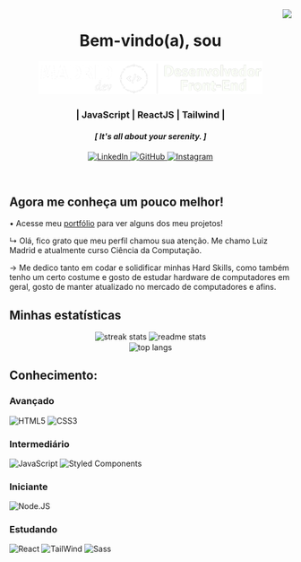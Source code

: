 <img align="right" src="https://visitor-badge.laobi.icu/badge?page_id=LuizMadrid.LuizMadrid" />
<!-- ↓↓ ########## CABEÇARIO ########## ↓↓ -->

**<h1 align="center">Bem-vindo(a), sou</h1>**

<div align="center">
   <img width="400" src="images/LUIZ MADRID LOGO NOVO (letra branca).png" />
   <br />
   <h3> | JavaScript | ReactJS | Tailwind | </h3>
</div>

<h4 align="center">
   <i>[ It's all about your serenity. ]</i>
</h4>

<!-- ↓↓ Links de Contato ↓↓ -->
<p align='center'>
   <a href="https://www.linkedin.com/in/luiz-madrid/"  target="_blank">
      <img height="30" alt="LinkedIn" title="LinkedIn" 
      src="https://www.vectorlogo.zone/logos/linkedin/linkedin-tile.svg">
   </a>
   <a href="https://github.com/LuizMadrid"  target="_blank">
      <img height="30" alt="GitHub" title="GitHub" 
      src="https://www.vectorlogo.zone/logos/github/github-tile.svg" >
   </a>
   <a href="https://www.instagram.com/luixz.madrid/"  target="_blank">
      <img height="30" alt="Instagram" title="Instagram" 
      src="https://www.vectorlogo.zone/logos/instagram/instagram-icon.svg" >
   </a>
</p>
<!-- ↑↑ Links de Contato ↑↑ -->

<!-- ↑↑ ########## CABEÇARIO ########## ↑↑ -->

<!-- ===========XXX=========== -->

<br />

**<h2> Agora me conheça um pouco melhor! </h2>**

• Acesse meu [portfólio](https://luizmadrid.github.io) para ver alguns dos meu projetos!

↳ Olá, fico grato que meu perfil chamou sua atenção. Me chamo Luiz Madrid e atualmente curso Ciência da Computação.

→ Me dedico tanto em codar e solidificar minhas Hard Skills, como também tenho um certo costume e gosto de estudar hardware de computadores em geral, gosto de manter atualizado no mercado de computadores e afins.

**<h2>Minhas estatísticas</h2>**

<div align=center>
  <img width=410 src="https://streak-stats.demolab.com/?user=LuizMadrid&count_private=true&theme=codeSTACKr&border_radius=10" alt="streak stats"/>
  <img width=390 src="https://github-readme-stats.vercel.app/api?username=LuizMadrid&show_icons=true&theme=codeSTACKr&rank_icon&border_radius=10" alt="readme stats" />
  <br/>
  <img width=325 align="center" src="https://github-readme-stats.vercel.app/api/top-langs/?username=LuizMadrid&hide=HTML&langs_count=8&layout=compact&theme=codeSTACKr&border_radius=10&size_weight=0.5&count_weight=0.5&exclude_repo=github-readme-stats" alt="top langs" />
</div>

**<h2> Conhecimento:</h2>**

**<h3>Avançado</h3>**

<img height="40" title="HTML5" 
   src="https://www.vectorlogo.zone/logos/w3_html5/w3_html5-icon.svg">
<img height="40" title="CSS3" 
   src="https://www.vectorlogo.zone/logos/w3_css/w3_css-icon.svg">

**<h3>Intermediário</h3>**

<img height="40" title="JavaScript" 
   src="https://upload.vectorlogo.zone/logos/javascript/images/239ec8a4-163e-4792-83b6-3f6d96911757.svg">
<img height="40" title="Styled Components" 
   src="https://upload.vectorlogo.zone/logos/styled-components/images/5f59240a-d7b6-4314-bba8-0e799745b69c.svg">

**<h3>Iniciante</h3>**

<img height="40" title="Node.JS" 
   src="https://www.vectorlogo.zone/logos/nodejs/nodejs-icon.svg">

**<h3>Estudando</h3>**

<img height="40" title="React" 
   src="https://www.vectorlogo.zone/logos/reactjs/reactjs-icon.svg">
<img height="40" title="TailWind" 
   src="https://www.vectorlogo.zone/logos/tailwindcss/tailwindcss-icon.svg">
<img height="40" title="Sass" 
   src="https://www.vectorlogo.zone/logos/sass-lang/sass-lang-icon.svg">
